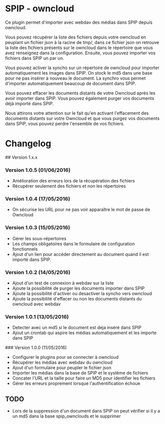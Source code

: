 SPIP - owncloud
=======

Ce plugin permet d'importer avec webdav des médias dans SPIP depuis owncloud.

Vous pouvez récupérer la liste des fichiers depuis votre owncloud en peuplant un fichier json à la racine de tmp/, dans ce fichier json on retrouve la liste des fichiers présents sur le owncloud dans le répertoire que vous avez renseignez dans la configuration. Ensuite, vous pouvez importer vos fichiers dans SPIP un par un.

Vous pouvez activer la syncho sur un répertoire de owncloud pour importer automatiquement les images dans SPIP. On stock le md5 dans une base pour ne pas insérer à nouveau le document. La synchro vous permet d'importer automatiquement beaucoup de document dans SPIP. 

Vous pouvez effacer les documents distants de votre Owncloud après les avoir importer dans SPIP. 
Vous pouvez également purger vos documents déjà importé dans SPIP. 

Nous attirons votre attention sur le fait qu'en activant l'effacement des documents distants sur votre Owncloud et que vous purgez vos documents dans SPIP, vous pouvez perdre l'ensemble de vos fichiers.

# Changelog

## Version 1.x.x

### Version 1.0.5 (01/06/2016)

- Amélioration des erreurs lors de la récupération des fichiers
- Récupérer seulement des fichiers et non les répertoires

### Version 1.0.4 (17/05/2016)

- On sécurise les URL pour ne pas voir apparaître le mot de passe de Owncloud

### Version 1.0.3 (15/05/2016)

- Gérer les sous-répertoires
- Les champs obligatoires dans le formulaire de configuration fonctionnels
- Ajout d'un lien pour accéder directement au document quand il est importé dans SPIP.

### Version 1.0.2 (14/05/2016)

- Ajout d'un test de connexion à webdav sur la liste
- Ajoute la possibilité de purger les documents importer dans SPIP
- Ajoute la possibilité d'activer ou desactiver la syncho vers owncloud
- Ajoute la possibilité d'effacer ou non les documents distants du owncloud avec webdav

### Version 1.0.1 (13/05/2016)

- Detecter avec un md5 si le document est deja inséré dans SPIP
- Ajout un crontab qui aspire les médias automatiquement et les importe dans SPIP

### Version 1.0.0 (11/05/2016)

- Configurer le plugins pour se connecter à owncloud
- Récupérer les médias avec webdav du owncloud
- Ajout d'un formulaire pour peupler le fichier json
- Importer les médias dans la base de SPIP et le système de fichiers
- Concater l'URL et la taille pour faire un MD5 pour identifier les fichiers
- Gérer les erreurs proprement lorsque l'authentification échoue

## TODO

- Lors de la suppression d'un document dans SPIP on peut vérifier si il y a un md5 dans la base spip_ownclouds et le supprimer
